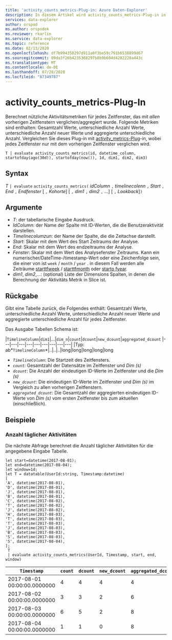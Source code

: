 ```yaml
---
title: 'activity_counts_metrics-Plug-in: Azure Daten-Explorer'
description: In diesem Artikel wird activity_counts_metrics-Plug-in in Azure Daten-Explorer beschrieben.
services: data-explorer
author: orspod
ms.author: orspodek
ms.reviewer: rkarlin
ms.service: data-explorer
ms.topic: reference
ms.date: 02/13/2020
ms.openlocfilehash: df7b994350297d911a0f3be59c791b6538899d67
ms.sourcegitcommit: 09da3f26b4235368297b8b9b604d4282228a443c
ms.translationtype: MT
ms.contentlocale: de-DE
ms.lasthandoff: 07/28/2020
ms.locfileid: "87349787"
---
```

# <a name="activity_counts_metrics-plugin"></a>activity_counts_metrics-Plug-In

Berechnet nützliche Aktivitätsmetriken für jedes Zeitfenster, das mit *allen* vorherigen Zeitfenstern verglichen/aggregiert wurde. Folgende Metriken sind enthalten: Gesamtzahl Werte, unterschiedliche Anzahl Werte, unterschiedliche Anzahl neuer Werte und aggregierte unterschiedliche Anzahl. Vergleichen Sie dieses Plug-in mit [activity_metrics-Plug](activity-metrics-plugin.md)-in, wobei jedes Zeitfenster nur mit dem vorherigen Zeitfenster verglichen wird.

```kusto
T | evaluate activity_counts_metrics(id, datetime_column, startofday(ago(30d)), startofday(now()), 1d, dim1, dim2, dim3)
```

## <a name="syntax"></a>Syntax

*T* `| evaluate` `activity_counts_metrics(` *idColumn* `,` *timelinecolenn* `,` *Start* `,` *End* `,` *Endfenster* [ `,` *Kohorte*] [ `,` *dim1* `,` *dim2* `,` ...] [ `,` *Lookback*]`)`

## <a name="arguments"></a>Argumente

* *T*: der tabellarische Eingabe Ausdruck.
* *IdColumn*: der Name der Spalte mit ID-Werten, die die Benutzeraktivität darstellen. 
* *Timelinecolumzun*: der Name der Spalte, die die Zeitachse darstellt.
* *Start*: Skalar mit dem Wert des Start Zeitraums der Analyse.
* *End*: Skalar mit dem Wert des endzeitraums der Analyse.
* *Fenster*: Skalar mit dem Wert des Analysefenster Zeitraums. Kann ein numerischer/DateTime-/timestamp-Wert oder eine Zeichenfolge sein, die einer von ist `week` / `month` / `year` . in diesem Fall werden alle Zeiträume [starttfweek](startofweekfunction.md) / [starttfmonth](startofmonthfunction.md) oder [starto fyear](startofyearfunction.md). 
* *dim1*, *dim2*,...: (optional) Liste der Dimensions Spalten, in denen die Berechnung der Aktivitäts Metrik in Slice ist.

## <a name="returns"></a>Rückgabe

Gibt eine Tabelle zurück, die Folgendes enthält: Gesamtzahl Werte, unterschiedliche Anzahl Werte, unterschiedliche Anzahl neuer Werte und aggregierte unterschiedliche Anzahl für jedes Zeitfenster.

Das Ausgabe Tabellen Schema ist:

|`TimelineColumn`|`dim1`|...|`dim_n`|`count`|`dcount`|`new_dcount`|`aggregated_dcount`
|---|---|---|---|---|---|---|---|---|
|Typ: ab*`TimelineColumn`*|..|..|..|long|long|long|long|long


* *`TimelineColumn`*: Die Startzeit des Zeitfensters.
* *`count`*: Gesamtzahl der Datensätze im Zeitfenster und *Dim (s)*
* *`dcount`*: Die Anzahl der eindeutigen ID-Werte im Zeitfenster und die *Dim (s)*
* *`new_dcount`*: Die eindeutigen ID-Werte im Zeitfenster und *Dim (s)* im Vergleich zu allen vorherigen Zeitfenstern. 
* *`aggregated_dcount`*: Die Gesamtzahl der aggregierten eindeutigen ID-Werte von *Dim (s)* vom ersten Zeitfenster bis zum aktuellen (einschließlich).

## <a name="examples"></a>Beispiele

### <a name="daily-activity-counts"></a>Anzahl täglicher Aktivitäten 

Die nächste Abfrage berechnet die Anzahl täglicher Aktivitäten für die angegebene Eingabe Tabelle.

<!-- csl: https://help.kusto.windows.net:443/Samples -->
```kusto
let start=datetime(2017-08-01);
let end=datetime(2017-08-04);
let window=1d;
let T = datatable(UserId:string, Timestamp:datetime)
[
'A', datetime(2017-08-01),
'D', datetime(2017-08-01), 
'J', datetime(2017-08-01),
'B', datetime(2017-08-01),
'C', datetime(2017-08-02),  
'T', datetime(2017-08-02),
'J', datetime(2017-08-02),
'H', datetime(2017-08-03),
'T', datetime(2017-08-03),
'T', datetime(2017-08-03),
'J', datetime(2017-08-03),
'B', datetime(2017-08-03),
'S', datetime(2017-08-03),
'S', datetime(2017-08-04),
];
 T 
 | evaluate activity_counts_metrics(UserId, Timestamp, start, end, window)
```

|`Timestamp`|`count`|`dcount`|`new_dcount`|`aggregated_dcount`|
|---|---|---|---|---|
|2017-08-01 00:00:00.0000000|4|4|4|4|
|2017-08-02 00:00:00.0000000|3|3|2|6|
|2017-08-03 00:00:00.0000000|6|5|2|8|
|2017-08-04 00:00:00.0000000|1|1|0|8|


